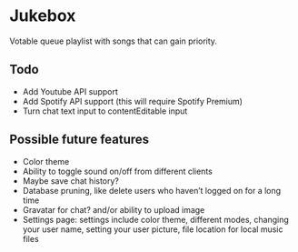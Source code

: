 # Jukebox

Votable queue playlist with songs that can gain priority.

## Todo
- Add Youtube API support
- Add Spotify API support (this will require Spotify Premium)
- Turn chat text input to contentEditable input

## Possible future features
- Color theme
- Ability to toggle sound on/off from different clients
- Maybe save chat history?
- Database pruning, like delete users who haven’t logged on for a long time
- Gravatar for chat? and/or ability to upload image
- Settings page: settings include color theme, different modes, changing your user name, setting your user picture, file location for local music files
